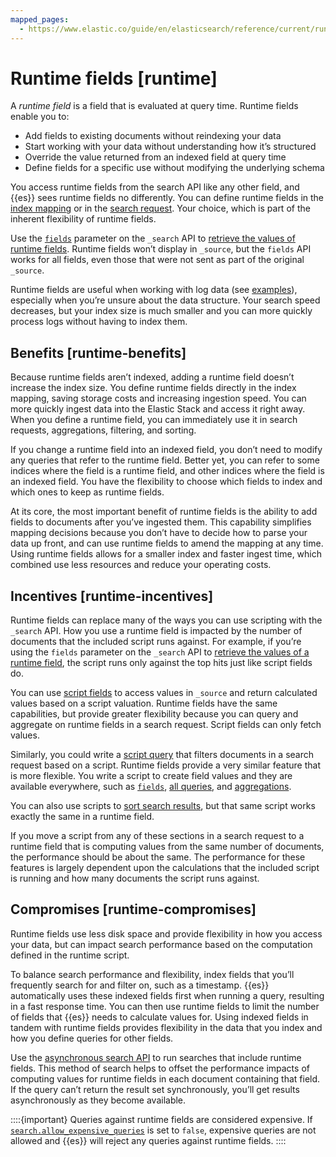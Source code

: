 ```yaml
---
mapped_pages:
  - https://www.elastic.co/guide/en/elasticsearch/reference/current/runtime.html
---
```


# Runtime fields [runtime]

A *runtime field* is a field that is evaluated at query time. Runtime fields enable you to:

* Add fields to existing documents without reindexing your data
* Start working with your data without understanding how it’s structured
* Override the value returned from an indexed field at query time
* Define fields for a specific use without modifying the underlying schema

You access runtime fields from the search API like any other field, and {{es}} sees runtime fields no differently. You can define runtime fields in the [index mapping](map-runtime-field.md) or in the [search request](define-runtime-fields-in-search-request.md). Your choice, which is part of the inherent flexibility of runtime fields.

Use the [`fields`](https://www.elastic.co/guide/en/elasticsearch/reference/current/search-fields.html) parameter on the `_search` API to [retrieve the values of runtime fields](retrieve-runtime-field.md). Runtime fields won’t display in `_source`, but the `fields` API works for all fields, even those that were not sent as part of the original `_source`.

Runtime fields are useful when working with log data (see [examples](explore-data-with-runtime-fields.md)), especially when you’re unsure about the data structure. Your search speed decreases, but your index size is much smaller and you can more quickly process logs without having to index them.


## Benefits [runtime-benefits] 

Because runtime fields aren’t indexed, adding a runtime field doesn’t increase the index size. You define runtime fields directly in the index mapping, saving storage costs and increasing ingestion speed. You can more quickly ingest data into the Elastic Stack and access it right away. When you define a runtime field, you can immediately use it in search requests, aggregations, filtering, and sorting.

If you change a runtime field into an indexed field, you don’t need to modify any queries that refer to the runtime field. Better yet, you can refer to some indices where the field is a runtime field, and other indices where the field is an indexed field. You have the flexibility to choose which fields to index and which ones to keep as runtime fields.

At its core, the most important benefit of runtime fields is the ability to add fields to documents after you’ve ingested them. This capability simplifies mapping decisions because you don’t have to decide how to parse your data up front, and can use runtime fields to amend the mapping at any time. Using runtime fields allows for a smaller index and faster ingest time, which combined use less resources and reduce your operating costs.


## Incentives [runtime-incentives] 

Runtime fields can replace many of the ways you can use scripting with the `_search` API. How you use a runtime field is impacted by the number of documents that the included script runs against. For example, if you’re using the `fields` parameter on the `_search` API to [retrieve the values of a runtime field](retrieve-runtime-field.md), the script runs only against the top hits just like script fields do.

You can use [script fields](https://www.elastic.co/guide/en/elasticsearch/reference/current/search-fields.html#script-fields) to access values in `_source` and return calculated values based on a script valuation. Runtime fields have the same capabilities, but provide greater flexibility because you can query and aggregate on runtime fields in a search request. Script fields can only fetch values.

Similarly, you could write a [script query](https://www.elastic.co/guide/en/elasticsearch/reference/current/query-dsl-script-query.html) that filters documents in a search request based on a script. Runtime fields provide a very similar feature that is more flexible. You write a script to create field values and they are available everywhere, such as [`fields`](https://www.elastic.co/guide/en/elasticsearch/reference/current/search-fields.html), [all queries](../../../explore-analyze/query-filter/languages/querydsl.md), and [aggregations](../../../explore-analyze/aggregations.md).

You can also use scripts to [sort search results](https://www.elastic.co/guide/en/elasticsearch/reference/current/sort-search-results.html#script-based-sorting), but that same script works exactly the same in a runtime field.

If you move a script from any of these sections in a search request to a runtime field that is computing values from the same number of documents, the performance should be about the same. The performance for these features is largely dependent upon the calculations that the included script is running and how many documents the script runs against.


## Compromises [runtime-compromises] 

Runtime fields use less disk space and provide flexibility in how you access your data, but can impact search performance based on the computation defined in the runtime script.

To balance search performance and flexibility, index fields that you’ll frequently search for and filter on, such as a timestamp. {{es}} automatically uses these indexed fields first when running a query, resulting in a fast response time. You can then use runtime fields to limit the number of fields that {{es}} needs to calculate values for. Using indexed fields in tandem with runtime fields provides flexibility in the data that you index and how you define queries for other fields.

Use the [asynchronous search API](https://www.elastic.co/docs/api/doc/elasticsearch/operation/operation-async-search-submit) to run searches that include runtime fields. This method of search helps to offset the performance impacts of computing values for runtime fields in each document containing that field. If the query can’t return the result set synchronously, you’ll get results asynchronously as they become available.

::::{important} 
Queries against runtime fields are considered expensive. If [`search.allow_expensive_queries`](../../../explore-analyze/query-filter/languages/querydsl.md#query-dsl-allow-expensive-queries) is set to `false`, expensive queries are not allowed and {{es}} will reject any queries against runtime fields.
::::








